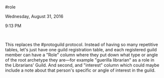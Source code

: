 \#role

Wednesday, August 31, 2016

9:13 PM

 

This replaces the \#protoguild protocol. Instead of having so many repetitive tables, let's just have one guild registration table, and each registered guild member can have a "Role" column where they put down what type or angle of the root archetype they are—for example "guerilla librarian" as a role in the Librarians' Guild. And second, and "interest" column which could maybe include a note about that person's specific or angle of interest in the guild.

 

